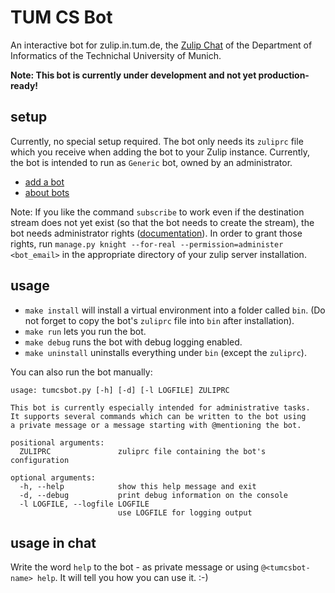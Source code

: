 TUM CS Bot
==========

An interactive bot for zulip.in.tum.de, the [Zulip Chat](https://zulipchat.com/)
of the Department of Informatics of the Technichal University of Munich.

**Note: This bot is currently under development and not yet production-ready!**

setup
-----

Currently, no special setup required. The bot only needs its `zuliprc` file
which you receive when adding the bot to your Zulip instance. Currently, the
bot is intended to run as `Generic` bot, owned by an administrator.
- [add a bot](https://zulipchat.com/help/add-a-bot-or-integration)
- [about bots](https://zulipchat.com/help/bots-and-integrations)

Note: If you like the command `subscribe` to work even if the destination stream
does not yet exist (so that the bot needs to create the stream), the bot needs
administrator rights
([documentation](https://github.com/zulip/zulip/blob/master/docs/production/security-model.md)).
In order to grant those rights, run
`manage.py knight --for-real --permission=administer <bot_email>` in the appropriate
directory of your zulip server installation.

usage
-----

- `make install` will install a virtual environment into a folder called `bin`.
  (Do not forget to copy the bot's `zuliprc` file into `bin` after installation).
- `make run` lets you run the bot.
- `make debug` runs the bot with debug logging enabled.
- `make uninstall` uninstalls everything under `bin` (except the `zuliprc`).

You can also run the bot manually:
```
usage: tumcsbot.py [-h] [-d] [-l LOGFILE] ZULIPRC

This bot is currently especially intended for administrative tasks.
It supports several commands which can be written to the bot using
a private message or a message starting with @mentioning the bot.

positional arguments:
  ZULIPRC               zuliprc file containing the bot's configuration

optional arguments:
  -h, --help            show this help message and exit
  -d, --debug           print debug information on the console
  -l LOGFILE, --logfile LOGFILE
                        use LOGFILE for logging output
```

usage in chat
-------------
Write the word `help` to the bot - as private message or using
`@<tumcsbot-name> help`. It will tell you how you can use it. :-)
